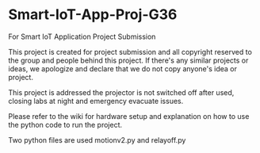 # Smart-IoT-App-Proj-G36
For Smart IoT Application Project Submission

This project is created for project submission and all copyright reserved to the group and people behind this project. 
If there's any similar projects or ideas, we apologize and declare that we do not copy anyone's idea or project.

This project is addressed the projector is not switched off after used, closing labs at night and emergency evacuate issues.

Please refer to the wiki for hardware setup and explanation on how to use the python code to run the project.

Two python files are used motionv2.py and relayoff.py

